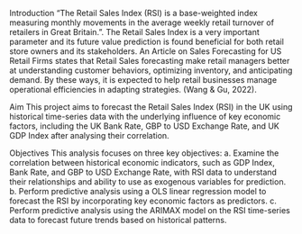 Introduction
“The Retail Sales Index (RSI) is a base-weighted index measuring monthly movements in the average weekly retail turnover of retailers in Great Britain.”. The Retail Sales Index is a very important parameter and its future value prediction is found beneficial for both retail store owners and its stakeholders. An Article on Sales Forecasting for US Retail Firms states that Retail Sales forecasting  make retail managers better at understanding customer behaviors, optimizing inventory, and anticipating demand. By these ways, it is expected to help retail businesses manage operational efficiencies in adapting strategies. (Wang & Gu, 2022).

Aim
This project aims to forecast the Retail Sales Index (RSI) in the UK using historical time-series data with the underlying influence of key economic factors, including the UK Bank Rate, GBP to USD Exchange Rate, and UK GDP Index after analysing their correlation.

Objectives
This analysis focuses on three key objectives:
a.	Examine the correlation between historical economic indicators, such as GDP Index, Bank Rate, and GBP to USD Exchange Rate, with RSI data to understand their relationships and ability to use as exogenous variables for prediction.
b.	Perform predictive analysis using a OLS linear regression model to forecast the RSI by incorporating key economic factors as predictors.
c.	Perform predictive analysis using the ARIMAX model on the RSI time-series data to forecast future trends based on historical patterns.
